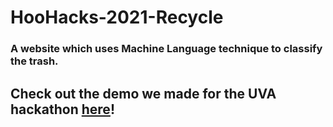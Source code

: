 # HooHacks-2021-Recycle


### A website which uses Machine Language technique to classify the trash.

## Check out the demo we made for the UVA hackathon [here](https://www.mlrecycle.com/#features)!
